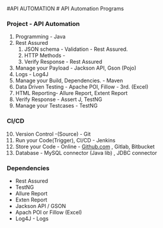 #API AUTOMATION # API Automation Programs

### Project - API Automation

1. Programming - Java
2. Rest Assured
    1. JSON schema - Validation - Rest Assured.
    2. HTTP Methods -
    3. Verify Response - Rest Assured
3. Manage your Payload - Jackson API, Gson (Pojo)
4. Logs - Log4J
5. Manage your Build, Dependencies. -  Maven
6. Data Driven Testing - Apache POI, Fillow - 3rd. (Excel)
7. HTML Reporting- Allure Report, Extent Report
8. Verify Response - Assert J, TestNG
9. Manage your Testcases - TestNG

### CI/CD
10. Version Control -(Source) - Git
11. Run your Code(Trigger), CI/CD - Jenkins
12. Store your Code - Online - [﻿Github.com](https://github.com/) , Gitlab, Bitbucket
13. Database - MySQL connector (Java lib) , JDBC connector


### Dependencies
- Rest Assured
- TestNG
- Allure Report
- Exten Report
- Jackson API / GSON
- Apach POI or Fillow (Excel)
- Log4J - Logs